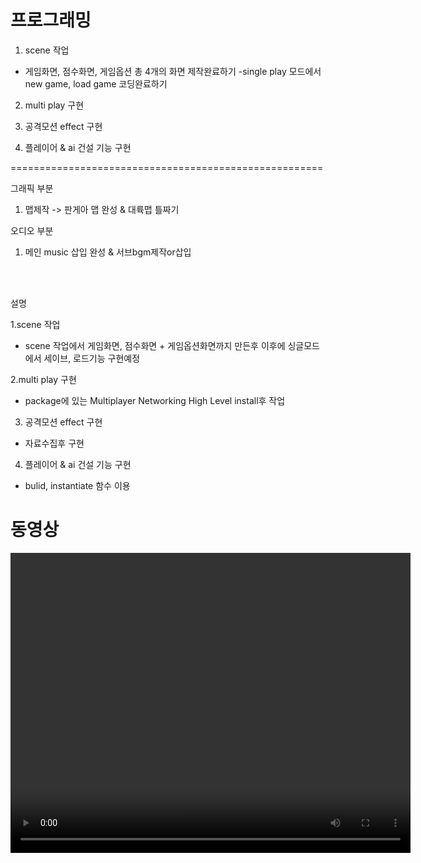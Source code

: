 # 프로그래밍

1. scene 작업
- 게임화면, 점수화면, 게임옵션 총 4개의 화면 제작완료하기
-single play 모드에서 new game, load game 코딩완료하기

2. multi play 구현


3. 공격모션 effect 구현

4. 플레이어 & ai 건설 기능 구현

======================================================

그래픽 부분

1. 맵제작
-> 판게아 맵 완성 & 대륙맵 틀짜기


오디오 부분

1. 메인 music 삽입 완성  &    서브bgm제작or삽입



<br><br>

설명

1.scene 작업  
- scene 작업에서 게임화면, 점수화면 + 게임옵션화면까지 만든후 이후에 싱글모드에서 세이브, 로드기능 구현예정  

2.multi play 구현
- package에 있는  Multiplayer Networking High Level install후 작업  

3. 공격모션 effect 구현  
- 자료수집후 구현  

4. 플레이어 & ai 건설 기능 구현  
- bulid, instantiate 함수 이용  


# 동영상  
<video controls width="640" height="480">

    <source src="file/wo3/3일차.mp4" type="video/mp4">

    Sorry, your browser doesn't support embedded videos.

</video>


